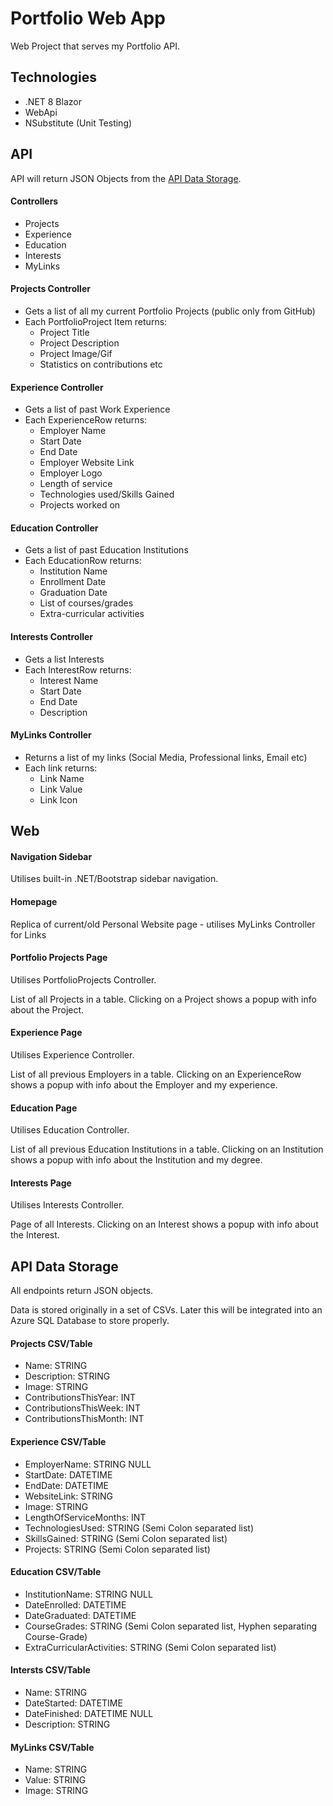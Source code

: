 # Portfolio Web App

Web Project that serves my Portfolio API.

## Technologies

- .NET 8 Blazor
- WebApi
- NSubstitute (Unit Testing)


## API

API will return JSON Objects from the [API Data Storage](https://github.com/Ashley-Gibson/portfolio-web/blob/main/Portfolio%20WebAPI%20Design%20Document.md#api-data-storage "API Data Storage").

#### Controllers

- Projects
- Experience
- Education
- Interests
- MyLinks

#### Projects Controller

- Gets a list of all my current Portfolio Projects (public only from GitHub)
- Each PortfolioProject Item returns:
    - Project Title
    - Project Description
    - Project Image/Gif
    - Statistics on contributions etc

#### Experience Controller

- Gets a list of past Work Experience
- Each ExperienceRow returns:
    - Employer Name
    - Start Date
    - End Date
    - Employer Website Link
    - Employer Logo
    - Length of service
    - Technologies used/Skills Gained
    - Projects worked on

#### Education Controller

- Gets a list of past Education Institutions
- Each EducationRow returns:
    - Institution Name
    - Enrollment Date
    - Graduation Date
    - List of courses/grades
    - Extra-curricular activities

#### Interests Controller

- Gets a list Interests
- Each InterestRow returns:
    - Interest Name
    - Start Date
    - End Date
    - Description

#### MyLinks Controller

- Returns a list of my links (Social Media, Professional links, Email etc)
- Each link returns:
    - Link Name
    - Link Value
    - Link Icon

## Web

#### Navigation Sidebar

Utilises built-in .NET/Bootstrap sidebar navigation.

#### Homepage

Replica of current/old Personal Website page - utilises MyLinks Controller for Links

#### Portfolio Projects Page

Utilises PortfolioProjects Controller.

List of all Projects in a table. Clicking on a Project shows a popup with info about the Project.

#### Experience Page

Utilises Experience Controller.

List of all previous Employers in a table. Clicking on an ExperienceRow shows a popup with info about the Employer and my experience.

#### Education Page

Utilises Education Controller.

List of all previous Education Institutions in a table. Clicking on an Institution shows a popup with info about the Institution and my degree.

#### Interests Page

Utilises Interests Controller.

Page of all Interests. Clicking on an Interest shows a popup with info about the Interest.


## API Data Storage

All endpoints return JSON objects.

Data is stored originally in a set of CSVs. Later this will be integrated into an Azure SQL Database to store properly.

#### Projects CSV/Table

- Name: STRING
- Description: STRING
- Image: STRING
- ContributionsThisYear: INT
- ContributionsThisWeek: INT
- ContributionsThisMonth: INT

#### Experience CSV/Table

- EmployerName: STRING NULL
- StartDate: DATETIME
- EndDate: DATETIME
- WebsiteLink: STRING
- Image: STRING
- LengthOfServiceMonths: INT
- TechnologiesUsed: STRING (Semi Colon separated list)
- SkillsGained: STRING (Semi Colon separated list)
- Projects: STRING (Semi Colon separated list)

#### Education CSV/Table

- InstitutionName: STRING NULL
- DateEnrolled: DATETIME
- DateGraduated: DATETIME
- CourseGrades: STRING (Semi Colon separated list, Hyphen separating Course-Grade)
- ExtraCurricularActivities: STRING (Semi Colon separated list)

#### Intersts CSV/Table

- Name: STRING
- DateStarted: DATETIME
- DateFinished: DATETIME NULL
- Description: STRING

#### MyLinks CSV/Table

- Name: STRING
- Value: STRING
- Image: STRING
